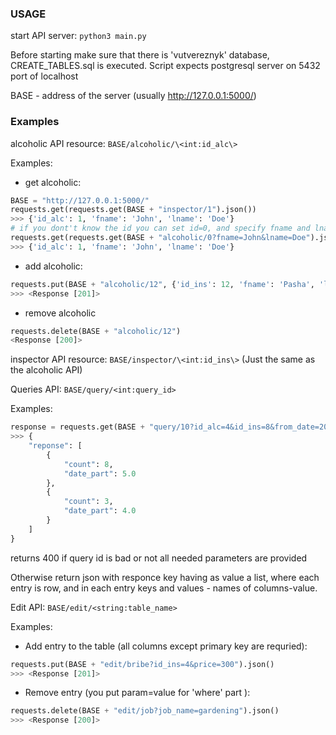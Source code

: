 ### USAGE
start API server: 
```python3 main.py```

Before starting make sure that there is 'vutvereznyk' database, CREATE_TABLES.sql is executed. Script expects postgresql server on 5432 port of localhost

BASE - address of the server (usually http://127.0.0.1:5000/)

### Examples
alcoholic API resource: `BASE/alcoholic/\<int:id_alc\>`

Examples: 
- get alcoholic:
```python
BASE = "http://127.0.0.1:5000/"
requests.get(requests.get(BASE + "inspector/1").json())
>>> {'id_alc': 1, 'fname': 'John', 'lname': 'Doe'}
# if you dont't know the id you can set id=0, and specify fname and lname as arguments to get request:
requests.get(requests.get(BASE + "alcoholic/0?fname=John&lname=Doe").json())
>>> {'id_alc': 1, 'fname': 'John', 'lname': 'Doe'}
```
- add alcoholic:
```python
requests.put(BASE + "alcoholic/12", {'id_ins': 12, 'fname': 'Pasha', 'lname': 'Hilei'})
>>> <Response [201]>
```

- remove alcoholic
```python
requests.delete(BASE + "alcoholic/12")
<Response [200]>
```

inspector API resource: `BASE/inspector/\<int:id_ins\>` (Just the same as the alcoholic API)

Queries API: `BASE/query/<int:query_id>`

Examples: 
```python
response = requests.get(BASE + "query/10?id_alc=4&id_ins=8&from_date=2020-04-29 12:00:00&to_date=2021-05-10 22:30:00&N=0").json()
>>> {
    "reponse": [
        {
            "count": 8,
            "date_part": 5.0
        },
        {
            "count": 3,
            "date_part": 4.0
        }
    ]
}
```
returns 400 if query id is bad or not all needed parameters are provided

Otherwise return json with responce key having as value a list, where each entry is row, and in each entry keys and values - names of columns-value.

Edit API: `BASE/edit/<string:table_name>`

Examples: 

- Add entry to the table (all columns except primary key are requried): 
```python
requests.put(BASE + "edit/bribe?id_ins=4&price=300").json()
>>> <Response [201]>
```
- Remove entry (you put param=value for 'where' part ):
```python
requests.delete(BASE + "edit/job?job_name=gardening").json()
>>> <Response [200]>
```

